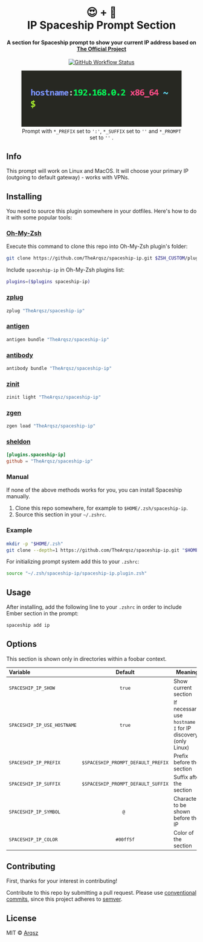 <h1 align="center">
  😍 + 🚀
  <br>IP Spaceship Prompt Section<br>
</h1>

<h4 align="center">
  A section for Spaceship prompt to show your current IP address based on <a href="https://github.com/spaceship-prompt/spaceship-section">The Official Project</a>
</h4>

<p align="center">
  <a href="https://github.com/TheArqsz/spaceship-ip/actions">
    <img src="https://img.shields.io/github/actions/workflow/status/spaceship-prompt/spaceship-gradle/ci.yaml?style=flat-square"
      alt="GitHub Workflow Status" />
  </a>
</p>

<p align="center">
<figure>
    <img src="spaceship-ip-prompt.png" alt="Prompt Screenshot" />
  <figcaption style="text-align: center">Prompt with <code>*_PREFIX</code> set to <code>':'</code>, <code>*_SUFFIX</code> set to <code>''</code> and <code>*_PROMPT</code> set to <code>''</code> .</figcaption>
</figure>
</p>

## Info

This prompt will work on Linux and MacOS. It will choose your primary IP (outgoing to default gateway) - works with VPNs.

## Installing

You need to source this plugin somewhere in your dotfiles. Here's how to do it with some popular tools:

### [Oh-My-Zsh]

Execute this command to clone this repo into Oh-My-Zsh plugin's folder:

```zsh
git clone https://github.com/TheArqsz/spaceship-ip.git $ZSH_CUSTOM/plugins/spaceship-ip
```

Include `spaceship-ip` in Oh-My-Zsh plugins list:

```zsh
plugins=($plugins spaceship-ip)
```

### [zplug]

```zsh
zplug "TheArqsz/spaceship-ip"
```

### [antigen]

```zsh
antigen bundle "TheArqsz/spaceship-ip"
```

### [antibody]

```zsh
antibody bundle "TheArqsz/spaceship-ip"
```

### [zinit]

```zsh
zinit light "TheArqsz/spaceship-ip"
```

### [zgen]

```zsh
zgen load "TheArqsz/spaceship-ip"
```

### [sheldon]

```toml
[plugins.spaceship-ip]
github = "TheArqsz/spaceship-ip"
```

### Manual

If none of the above methods works for you, you can install Spaceship manually.

1. Clone this repo somewhere, for example to `$HOME/.zsh/spaceship-ip`.
2. Source this section in your `~/.zshrc`.

### Example

```zsh
mkdir -p "$HOME/.zsh"
git clone --depth=1 https://github.com/TheArqsz/spaceship-ip.git "$HOME/.zsh/spaceship-ip"
```

For initializing prompt system add this to your `.zshrc`:

```zsh title=".zshrc"
source "~/.zsh/spaceship-ip/spaceship-ip.plugin.zsh"
```

## Usage

After installing, add the following line to your `.zshrc` in order to include Ember section in the prompt:

```zsh
spaceship add ip
```

## Options

This section is shown only in directories within a foobar context.

| Variable                   |              Default               | Meaning                              |
| :------------------------- | :--------------------------------: | ------------------------------------ |
| `SPACESHIP_IP_SHOW`   |               `true`               | Show current section                 |
| `SPACESHIP_IP_USE_HOSTNAME`   |               `true`               | If necessary, use `hostname -I` for IP discovery (only Linux)        |
| `SPACESHIP_IP_PREFIX` | `$SPACESHIP_PROMPT_DEFAULT_PREFIX` | Prefix before the section                |
| `SPACESHIP_IP_SUFFIX` | `$SPACESHIP_PROMPT_DEFAULT_SUFFIX` | Suffix after the section                 |
| `SPACESHIP_IP_SYMBOL` |               `@ `                | Character to be shown before the IP |
| `SPACESHIP_IP_COLOR`  |             `#00ff5f`               | Color of the section                     |

## Contributing

First, thanks for your interest in contributing!

Contribute to this repo by submitting a pull request. Please use [conventional commits](https://www.conventionalcommits.org/), since this project adheres to [semver](https://semver.org/).

## License

MIT © [Arqsz](https://arqsz.net)

<!-- References -->

[Oh-My-Zsh]: https://ohmyz.sh/
[zplug]: https://github.com/zplug/zplug
[antigen]: https://antigen.sharats.me/
[antibody]: https://getantibody.github.io/
[zinit]: https://github.com/zdharma/zinit
[zgen]: https://github.com/tarjoilija/zgen
[sheldon]: https://sheldon.cli.rs/
